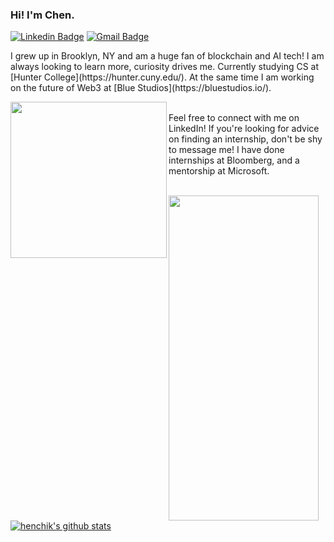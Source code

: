 ### Hi! I'm Chen.

[![Linkedin Badge](https://img.shields.io/badge/-Chen%20Stanilovsky-blue?style=flat-square&logo=Linkedin&logoColor=white)](https://www.linkedin.com/in/chenstanilovsky/) [![Gmail Badge](https://img.shields.io/badge/-chen.stanilovsky@gmail.com-c14438?style=flat-square&logo=Gmail&logoColor=white)](mailto:chen.stanilovsky@gmail.com)
</br>

<div>
I grew up in Brooklyn, NY and am a huge fan of blockchain and AI tech! I am always looking to learn more, curiosity drives me. Currently studying CS at [Hunter College](https://hunter.cuny.edu/). At the same time I am working on the future of Web3 at [Blue Studios](https://bluestudios.io/).
</div>

<a href="[url](https://opensea.io/collection/blockchainadventuresofbellathebluebot)"><img src="https://user-images.githubusercontent.com/30581852/199850113-7f04e318-07c8-4bd8-bba3-bc668d1cdf64.gif" align="left" height="250" width="250" ></a>

<br />

<div>
Feel free to connect with me on LinkedIn! If you're looking for advice on finding an internship, don't be shy to message me! I have done internships at Bloomberg, and a mentorship at Microsoft.
</div>
 
<br />

<a href="[url](https://www.bloomberg.com/)"><img src="[https://user-images.githubusercontent.com/30581852/199850113-7f04e318-07c8-4bd8-bba3-bc668d1cdf64.gif](https://user-images.githubusercontent.com/30581852/199850310-eb6c3987-5b25-4d27-8482-76ea7dc33f2b.png))" align="left" height="520" width="240" ></a>
 
 <br />
 
[![henchik's github stats](https://github-readme-stats.vercel.app/api?username=chenstanilovsky)](https://github.com/chenstanilovsky)
